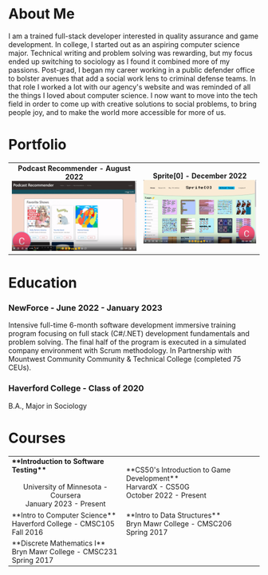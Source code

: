 # About Me

I am a trained full-stack developer interested in quality assurance and game development. In college, I started out as an aspiring computer science major. Technical writing and problem solving was rewarding, but my focus ended up switching to sociology as I found it combined more of my passions. Post-grad, I began my career working in a public defender office to bolster avenues that add a social work lens to criminal defense teams. In that role I worked a lot with our agency's website and was reminded of all the things I loved about computer science. I now want to move into the tech field in order to come up with creative solutions to social problems, to bring people joy, and to make the world more accessible for more of us.


# Portfolio

<!-- [<img src="./Podcast-Recommender-thumbnail.png" width="50%">](https://www.youtube.com/watch?v=1zLuU1YBDWY&ab_channel=CaraNetzer)

[<img src="./Sprite%5B0%5D-thumbnail.png" width="50%">](https://www.youtube.com/watch?v=fN48v7ZmaWk&ab_channel=CaraNetzer) -->

<table>
  <tr>
    <td><div style="font-weight: bold;" align="center">Podcast Recommender - August 2022<br><a href="https://www.youtube.com/watch?v=1zLuU1YBDWY&ab_channel=CaraNetzer"><img src="./Podcast-Recommender-thumbnail.png" alt="podcast recomender project thumbnail" ></a></div></td>
    <td><div style="font-weight: bold;" align="center">Sprite[0] - December 2022<br><a href="https://www.youtube.com/watch?v=fN48v7ZmaWk&ab_channel=CaraNetzer"><img src="./Sprite%5B0%5D-thumbnail.png" alt="sprite[0] project thumbnail" ></a></div></td>
  </tr>
</table>



# Education

### NewForce - June 2022 - January 2023


Intensive full-time 6-month software development immersive training program focusing on full stack (C#/.NET) development fundamentals and problem solving. The final half of the program is executed in a simulated company environment with Scrum methodology. In Partnership with Mountwest Community Community & Technical College (completed 75 CEUs).



### Haverford College -  Class of 2020
B.A., Major in Sociology


# Courses

<table>
  <tr>
    <td>
      <div style="font-weight: bold;"> **Introduction to Software Testing**</div><br> <!-- add css to this in the jekyll style sheet later -->
      <div style="text-align:center;">University of Minnesota - Coursera<br>
        January 2023 - Present</div>
    </td>
    <td> **CS50's Introduction to Game Development**<br>
HarvardX - CS50G<br>
October 2022 - Present
    </td>
  </tr>
  <tr>
    <td> **Intro to Computer Science**<br>
Haverford College - CMSC105<br>
Fall 2016
    </td>
    <td> **Intro to Data Structures**<br>
Bryn Mawr College - CMSC206<br>
Spring 2017
    </td>
  </tr>
  <tr>
    <td> **Discrete Mathematics I**<br>
Bryn Mawr College - CMSC231<br>
Spring 2017
    </td>
    <td> 
    </td>
  </tr>
</table>